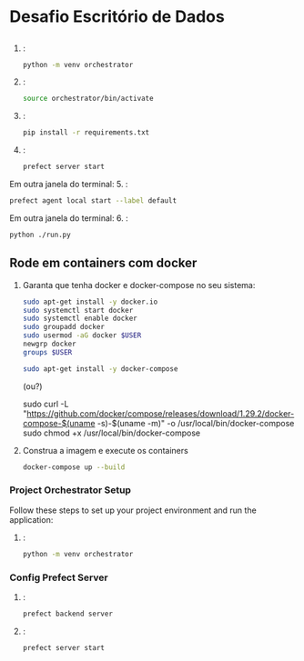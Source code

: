 # Desafio Escritório de Dados
## 
1. :
   ```sh
   python -m venv orchestrator
   ```
2. :
   ```sh
   source orchestrator/bin/activate
   ```
3. :
   ```sh
   pip install -r requirements.txt
   ```

4. :
   ```sh
   prefect server start
   ```
Em outra janela do terminal:
5. : 
   ```sh
   prefect agent local start --label default
   ```
Em outra janela do terminal:
6. :
   ```sh
   python ./run.py
   ```

## Rode em containers com docker
1. Garanta que tenha docker e docker-compose no seu sistema:
   ```sh
   sudo apt-get install -y docker.io
   sudo systemctl start docker
   sudo systemctl enable docker
   sudo groupadd docker
   sudo usermod -aG docker $USER
   newgrp docker
   groups $USER

   sudo apt-get install -y docker-compose
   ```
   (ou?)

   sudo curl -L "https://github.com/docker/compose/releases/download/1.29.2/docker-compose-$(uname -s)-$(uname -m)" -o /usr/local/bin/docker-compose
   sudo chmod +x /usr/local/bin/docker-compose

2. Construa a imagem e execute os containers
   ```sh
   docker-compose up --build
   ```

### Project Orchestrator Setup

Follow these steps to set up your project environment and run the application:

1. :
   ```sh
   python -m venv orchestrator
   ```


### Config Prefect Server
1. :
   ```sh
   prefect backend server
   ```

2. :
   ```sh
   prefect server start
   ```